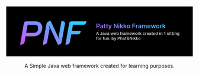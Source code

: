 
<p align="center">

![img.png](images/img.png)

<p align="center">
A Simple Java web framework created for learning purposes.
</p>
